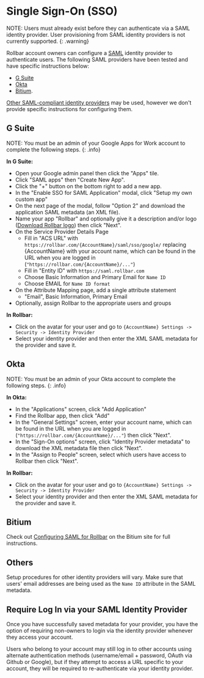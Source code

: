 # Single Sign-On (SSO)

NOTE: Users must already exist before they can authenticate via a SAML identity provider. User provisioning from SAML identity providers is not currently supported.
{: .warning}

Rollbar account owners can configure a [SAML](https://en.wikipedia.org/wiki/Security_Assertion_Markup_Language) identity provider to authenticate users.  The following SAML providers have been tested and have specific instructions below:
* [G Suite](#g-suite)
* [Okta](#okta)
* [Bitium](#bitium).

[Other SAML-compliant identity providers](#others) may be used, however we don't provide specific instructions for configuring them.

## G Suite

NOTE:  You must be an admin of your Google Apps for Work account to complete the following steps.
{: .info}

**In G Suite:**
* Open your Google admin panel then click the "Apps" tile.
* Click "SAML apps" then "Create New App".
* Click the "+" button on the bottom right to add a new app.
* In the "Enable SSO for SAML Application" modal, click "Setup my own custom app"
* On the next page of the modal, follow "Option 2" and download the application SAML metadata (an XML file).
* Name your app "Rollbar" and optionally give it a description and/or logo
   ([Download Rollbar logo](https://cdn.rollbar.com/assets/rollbar-logo.153796.o.png)) then click "Next".
* On the Service Provider Details Page
   * Fill in "ACS URL" with `https://rollbar.com/{AccountName}/saml/sso/google/` replacing {AccountName} with your account name, which can be found in the URL when you are logged in (`"https://rollbar.com/{AccountName}/..."`)
   * Fill in "Entity ID" with `https://saml.rollbar.com`
   * Choose Basic Information and Primary Email for `Name ID`
   * Choose EMAIL for `Name ID format`
* On the Attribute Mapping page, add a single attribute statement
   * "Email", Basic Information, Primary Email
* Optionally, assign Rollbar to the appropriate users and groups

**In Rollbar:**
* Click on the avatar for your user and go to `{AccountName} Settings -> Security -> Identity Provider`
* Select your identity provider and then enter the XML SAML metadata for the provider and save it.

## Okta

NOTE: You must be an admin of your Okta account to complete the following steps.
{: .info}

**In Okta:**
* In the "Applications" screen, click "Add Application"
* Find the Rollbar app, then click "Add"
* In the "General Settings" screen, enter your account name, which can be found in the URL when you
   are logged in (`"https://rollbar.com/{AccountName}/..."`) then click "Next".
* In the "Sign-On options" screen, click "Identity Provider metadata" to download the XML metadata
   file then click "Next".
* In the "Assign to People" screen, select which users have access to Rollbar then click "Next".

**In Rollbar:**
* Click on the avatar for your user and go to `{AccountName} Settings -> Security -> Identity Provider`
* Select your identity provider and then enter the XML SAML metadata for the provider and save it.

## Bitium

Check out [Configuring SAML for Rollbar](https://support.bitium.com/administration/saml-rollbar/) on the Bitium site for full instructions.

## Others

Setup procedures for other identity providers will vary. Make sure that users' email addresses are being used as the `Name ID` attribute in the SAML metadata.

## Require Log In via your SAML Identity Provider

Once you have successfully saved metadata for your provider, you have the option of requiring non-owners to login via the identity provider whenever they access your account.  

Users who belong to your account may still log in to other accounts using alternate authentication methods (username/email + password, OAuth via Github or Google), but if they attempt to access a URL specific to your account, they will be required to re-authenticate via your identity provider.
